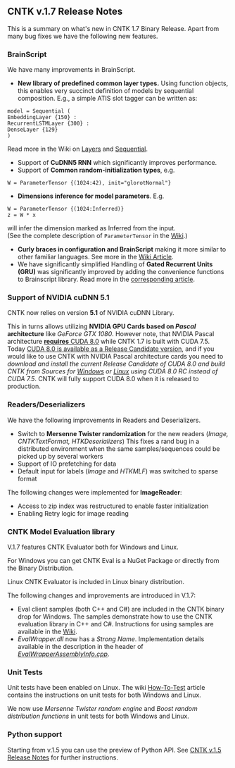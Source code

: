 ## CNTK v.1.7 Release Notes

This is a summary on what's new in CNTK 1.7 Binary Release. Apart from many bug fixes we have the following new features.

### BrainScript

We have many improvements in BrainScript.

* **New library of predefined common layer types.** Using function objects, this enables very succinct definition of models by sequential composition. E.g., a simple ATIS slot tagger can be written as:
```
model = Sequential (
EmbeddingLayer {150} :
RecurrentLSTMLayer {300} :
DenseLayer {129}
)
```
Read more in the Wiki on [Layers](./BrainScript-Layers-Reference.md) and [Sequential](./Sequential).

* Support of **CuDNN5 RNN** which significantly improves performance.
* Support of **Common random-initialization types**, e.g.
```
W = ParameterTensor {(1024:42), init="glorotNormal"}
```
* **Dimensions inference for model parameters**. E.g.
```
W = ParameterTensor {(1024:Inferred)}
z = W * x
```
will infer the dimension marked as Inferred from the input.  
(See the complete description of ```ParameterTensor``` in the [Wiki](./Parameters-And-Constants.md#parametertensor).)

* **Curly braces in configuration and BrainScript** making it more similar to other familiar languages. See more in the [Wiki Article](./BS-Basic-Concepts).
* We have significantly simplified Handling of **Gated Recurrent Units (GRU)** was significantly improved by adding the convenience functions to Brainscript library. Read more in the [corresponding article](./GRUs-on-CNTK-with-BrainScript).

### Support of NVIDIA cuDNN 5.1

CNTK now relies on version **5.1** of NVIDIA cuDNN Library.

This in turns allows utilizing **NVIDIA GPU Cards based on *Pascal* architecture** like *GeForce GTX 1080*. However note, that NVIDIA Pascal architecture [**requires** CUDA 8.0](https://developer.nvidia.com/cuda-toolkit) while CNTK 1.7 is built with CUDA 7.5. Today [CUDA 8.0 is available as a Release Candidate version](https://developer.nvidia.com/cuda-toolkit), and if you would like to use CNTK with NVIDIA Pascal architecture cards you need to *download and install the current Release Candidate of CUDA 8.0 and build CNTK from Sources for [Windows](./Setup-CNTK-on-Windows) or [Linux](./Setup-CNTK-on-Linux) using CUDA 8.0 RC instead of CUDA 7.5*. CNTK will fully support CUDA 8.0 when it is released to production.

### Readers/Deserializers

We have the following improvements in Readers and Deserializers.

* Switch to **Mersenne Twister randomization** for the new readers (*Image, CNTKTextFormat, HTKDeserializers*) This fixes a rand bug in a distributed environment when the same samples/sequences could be picked up by several workers
* Support of IO prefetching for data
* Default input for labels (*Image* and *HTKMLF*) was switched to sparse format

The following changes were implemented for **ImageReader**: 
* Access to zip index was restructured to enable faster initialization
* Enabling Retry logic for image reading

### CNTK Model Evaluation library

V.1.7 features CNTK Evaluator both for Windows and Linux. 

For Windows you can get CNTK Eval is a NuGet Package or directly from the Binary Distribution.

Linux CNTK Evaluator is included in Linux binary distribution.

The following changes and improvements are introduced in V.1.7:
* Eval client samples (both C++ and C#) are included in the CNTK binary drop for Windows. The samples demonstrate how to use the CNTK evaluation library in C++ and C#. Instructions for using samples 
are available in the [Wiki](https://github.com/Microsoft/CNTK/wiki).
* *EvalWrapper.dll* now has a *Strong Name*. Implementation details available in the description in the header of [*EvalWrapperAssemblyInfo.cpp*](https://github.com/Microsoft/CNTK/blob/master/Source/Extensibility/EvalWrapper/EvalWrapperAssemblyInfo.cpp).

### Unit Tests

Unit tests have been enabled on Linux. The wiki [How-To-Test](./How-to-Test) article contains the instructions on unit tests for both Windows and Linux.

We now use *Mersenne Twister random engine* and *Boost random distribution functions* in unit tests for both Windows and Linux.

### Python support

Starting from v.1.5 you can use the preview of Python API. See [CNTK v.1.5 Release Notes](https://github.com/microsoft/cntk/wiki/CNTK_1_5_Release_Notes) for further instructions.
